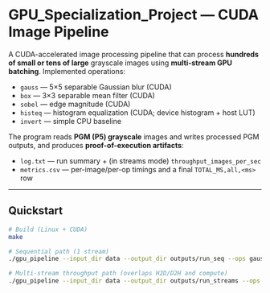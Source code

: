 # GPU_Specialization_Project — CUDA Image Pipeline

A CUDA-accelerated image processing pipeline that can process **hundreds of small or tens of large** grayscale images using **multi-stream GPU batching**. Implemented operations:

- `gauss` — 5×5 separable Gaussian blur (CUDA)
- `box` — 3×3 separable mean filter (CUDA)
- `sobel` — edge magnitude (CUDA)
- `histeq` — histogram equalization (CUDA; device histogram + host LUT)
- `invert` — simple CPU baseline

The program reads **PGM (P5) grayscale** images and writes processed PGM outputs, and produces **proof-of-execution artifacts**:
- `log.txt` — run summary + (in streams mode) `throughput_images_per_sec`
- `metrics.csv` — per-image/per-op timings and a final `TOTAL_MS,all,<ms>` row

---

## Quickstart

```bash
# Build (Linux + CUDA)
make

# Sequential path (1 stream)
./gpu_pipeline --input_dir data --output_dir outputs/run_seq --ops gauss,sobel,histeq --streams 1

# Multi-stream throughput path (overlaps H2D/D2H and compute)
./gpu_pipeline --input_dir data --output_dir outputs/run_streams --ops gauss,sobel,histeq --streams 3
